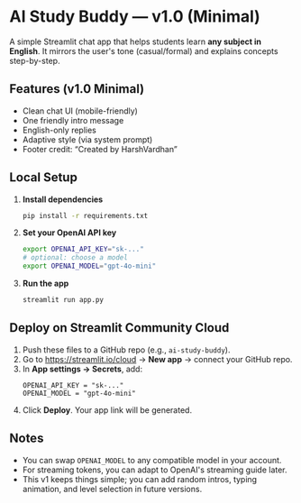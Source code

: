 
# AI Study Buddy — v1.0 (Minimal)

A simple Streamlit chat app that helps students learn **any subject in English**.
It mirrors the user's tone (casual/formal) and explains concepts step-by-step.

## Features (v1.0 Minimal)
- Clean chat UI (mobile-friendly)
- One friendly intro message
- English-only replies
- Adaptive style (via system prompt)
- Footer credit: “Created by HarshVardhan”

## Local Setup
1. **Install dependencies**
   ```bash
   pip install -r requirements.txt
   ```
2. **Set your OpenAI API key**
   ```bash
   export OPENAI_API_KEY="sk-..."
   # optional: choose a model
   export OPENAI_MODEL="gpt-4o-mini"
   ```
3. **Run the app**
   ```bash
   streamlit run app.py
   ```

## Deploy on Streamlit Community Cloud
1. Push these files to a GitHub repo (e.g., `ai-study-buddy`).
2. Go to https://streamlit.io/cloud → **New app** → connect your GitHub repo.
3. In **App settings → Secrets**, add:
   ```
   OPENAI_API_KEY = "sk-..."
   OPENAI_MODEL = "gpt-4o-mini"
   ```
4. Click **Deploy**. Your app link will be generated.

## Notes
- You can swap `OPENAI_MODEL` to any compatible model in your account.
- For streaming tokens, you can adapt to OpenAI's streaming guide later.
- This v1 keeps things simple; you can add random intros, typing animation,
  and level selection in future versions.
